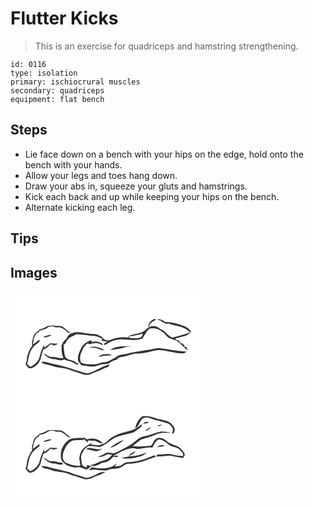 # Flutter Kicks
> This is an exercise for quadriceps and hamstring strengthening.

``` 
id: 0116 
type: isolation 
primary: ischiocrural muscles 
secondary: quadriceps 
equipment: flat bench 
``` 

## Steps

 - Lie face down on a bench with your hips on the edge, hold onto the bench with your hands.
 - Allow your legs and toes hang down.
 - Draw your abs in, squeeze your gluts and hamstrings.
 - Kick each back and up while keeping your hips on the bench.
 - Alternate kicking each leg.

## Tips


## Images

<svg width="304" height="125pt" viewBox="0 0 228 125" xmlns="http://www.w3.org/2000/svg"><g fill="#FFF"><path d="M0 0h228v125H0V0m166.42 37.86c-.37 1.23-.74 2.45-1.13 3.67l.95 1.43c-1.91 1.07-3.5 2.56-5.08 4.05-5.72 4.35-13.42 3.26-19.53 6.74-.06.44-.17 1.32-.23 1.76-8.08-1.53-16.23.29-23.65 3.52-2.19-.75-5.1-.32-6.46-2.55-2.11-2.94-5.76-4.08-9.06-5.1-6.79-.29-13.46-1.66-20.19-2.46-5.53-.34-12.42 1.24-14.48 7.11-2.53 2.75-5.74 5.49-6.32 9.38.08 4.83-.09 9.95 2.32 14.31-4.64 1.43-8.91-1.25-13.52-1.05-4 .28-6.9-2.99-10.37-4.43 3.27 4.55 8.8 7.46 14.43 7.16 3.37 1.51 7.02 1.81 10.41.12 2.68 1.84 6.05 1.69 8.9 3.07 2.21.98 4.27 2.23 6.37 3.4.79-.34 1.57-.69 2.35-1.04-2.02-.46-3.81-1.46-5.25-2.95a73.2 73.2 0 0 1-5.46-1.88c-3.67-.26-6.4-3.62-6.63-7.14-.31-4.29-1.55-8.58-.52-12.87.23.5.68 1.49.91 1.98 1.2-3.05 2.9-5.99 5.32-8.25 2.67-1.7 5.75-2.65 8.35-4.49 7.39-.02 14.57 1.9 21.92 2.18 3.35.3 6.23 2.09 9.27 3.35-.18.81-.36 1.62-.54 2.44 2.31.34 4.64.62 6.96.95-1.48.94-2.99 1.83-4.52 2.69.27.38.79 1.13 1.06 1.5 4.48-2.41 8.83-5.4 13.97-6.2 10.35-2.37 21.37 2.65 31.38-1.82 2.91-3.93 4.73-8.84 8.75-11.83 6.64-1.66 13.46 1.5 17.95 6.31 2.43 3.57 6.27 5.89 10.42 6.91l.14.53c.58 0 1.73.01 2.31.01.56.34 1.69 1.02 2.25 1.36 4.2 3.47 8.41 6.9 11.9 11.11.53-1.44-.6-2.77-.96-4.11-.6-.09-1.79-.28-2.39-.38.11-1.69-.66-2.78-2.34-3.07l-.08-1.01-2.55.08c-.04-.48-.11-1.43-.14-1.9l-1.28.03c.03-.37.08-1.12.11-1.49-1.87-.31-4.16-.21-4.6-2.54 4-1.08 7.97-2.27 12.05-3.09 2.78-.57 4.54-3.04 6.82-4.54-1.27-3.46-4.63-5.39-7.75-6.95-7.36-2.97-15.16-5.21-23.16-5.15-2.86-1.83-6.47-4.4-9.91-2.98 1.34.59 2.8.84 4.23 1.12 1.59 2.3 4.66 2.7 6.91 4.14.71-.08 2.12-.25 2.82-.33 8.6 3.17 18.95 3.34 25.59 10.39-6.87 2.93-14.24 4.34-21.37 6.37-4.32-1.52-6.87-5.54-10.32-8.28-1.78-1.09-3.78-1.8-5.44-3.08-3.2-2.72-8.13-3.37-11.8-1.19.06-.74.17-2.23.23-2.97 1.32-1.48 2.5-3.24 4.42-3.98.97-.63 2.49-.69 2.95-1.92-.12-.31-.35-.93-.47-1.25-3.08.58-5.29 2.81-7.22 5.1m-123.9 4.83c-2.23 1.5-4.83 2.2-7.42 2.8-2.48 2.93-6.87 4.51-7.54 8.67-.78 3.6-2.62 7.29-1.41 11-2.53 3.02-3.96 6.71-5.36 10.34-1.51 3.79-.74 8.08-2.73 11.71 1.46 2.18 2.91 5.06 5.88 5.26 5.68-1.05 9.83-5.8 12.08-10.86.89-4 1.98-7.93 3.31-11.81 3.35-.85 6.02-3.22 7.94-6.01 1.21-.04 2.42-.05 3.62-.05l-.48 1.36c2.41-.41 4.75-1.16 6.91-2.32-3.3-.13-6.61-.53-9.91-.37-2.28 1.66-4.26 3.71-6.71 5.16l-.24-3.21C37.37 69.25 35.8 75 34.37 80.57c-2.34 4.43-6 8.1-10.67 10.07a45.078 45.078 0 0 1-3.69-3.36c1.71-6.67 2.14-14.09 6.66-19.67 2.28-3.08 5.84-4.8 8.43-7.55-.15-.51-.45-1.54-.6-2.06-2.41 2.06-4.89 4.04-7.59 5.72.93-5.53 1.3-13.27 7.83-15.07l-.8-.82c3.05-2.08 7.12-1.6 10-4 2.98-2.41 7.39-2.2 10.68-.58 1.79-.03 3.58-.13 5.36.08 3.68 1.06 6.3 3.97 9.07 6.43l3.78.08c-4.69-1.5-7.18-6.23-11.68-8.04-3.32-.9-6.92.21-10.17-1.1-2.75 1.07-6.04-.02-8.46 1.99m-2.4 11.54c.08.33.23.99.3 1.33 3.02-.83 6.2-1.37 8.87-3.09-3.19-.58-6.14 1.05-9.17 1.76m45.16 13.02c-2.68 5.14-5.39 10.9-3.96 16.83 1.25 1.51 2.45 3.07 3.67 4.6 4.34.26 8.57 1.75 12.99 1.45 4.89.52 9.07-2.91 13.91-2.78 2.9.11 5.9-.4 8.18-2.32 2.15-1.85 5.01-2.35 7.59-3.34 1.04-.9 1.78-2.42 3.25-2.65 4.73-.63 9.47-1.5 13.93-3.26 4.89-1.89 10.26-.5 15.27-1.82 5.03-.83 9.86-2.56 14.9-3.36 10.87-1.12 21.15 4.16 32 3.8 1.72-.04 3.03-1.3 4.45-2.08-10.54-.58-20.93-2.66-31.37-4.07-3.73-.53-7.39.44-10.97 1.36-8.66 1.43-17.36 2.7-26.01 4.23-5.4 2.4-12.38.59-16.72 5.29-5.2 2.46-10.22 6.66-16.32 5.93-3.87 1.31-7.84 2.95-12.01 2.45-4.6-.38-9.48.07-13.65-2.27-.87-2.98-1.29-6.21-.43-9.24 2-5.14 3.79-10.96 9-13.76.45.34 1.33 1.01 1.78 1.34 5.19-2.25 11.71-2.37 16.25 1.35 0-2.31-2.42-2.91-4.1-3.77-2.93-1.34-6.25-1.04-9.34-.58l-1.08-2c-4.33 2.01-8.84 4.3-11.21 8.67m34.33 3.01c5.84-1.05 11.9-1.06 17.5-3.22 2.65-1.17 5.58-.49 8.38-.5-8.67-1.17-18.26-1.12-25.88 3.72M94 67.24c2.93.3 5.95-.03 8.8.87 3.42.91 6.6 2.89 10.26 2.65-5.51-3.61-12.64-5.84-19.06-3.52m11.23 11.59c5.38-1.48 10.89-2.17 16.46-2.18-1.64-1.29-3.7-1.7-5.74-1.49-3.75.25-8.1.59-10.72 3.67m-68 5.59c.56 1.39 1.56 2.22 2.98 2.51 3.48.66 6.94 1.48 10.26 2.75 6.29 2.29 13.25 1.67 19.49 4.16 3.83 1.5 7.77 2.67 11.69 3.89 3.47 1.2 7.01 2.96 10.8 2.42 4.41-.45 8.04-3.24 12.26-4.37 3.91-1.1 7.23-3.62 11.18-4.63 1.74-.4 2.29-2.32 3.22-3.6-8.71 2.04-15.88 7.69-24.37 10.29-5.73 1.84-10.85-2.49-16.44-3.09-8.05-3.51-16.66-5.33-25.18-7.36-5.36-.76-10.37-3.61-15.89-2.97z"/><path d="M142.04 54.02c5.67-.48 11.23-1.89 16.7-3.41-.36 2.26-1.52 4.55-3.93 5.09-3.95.9-8.12.75-12.1.09-.16-.44-.5-1.33-.67-1.77z"/></g><g fill="#333"><path d="M166.42 37.86c1.93-2.29 4.14-4.52 7.22-5.1.12.32.35.94.47 1.25-.46 1.23-1.98 1.29-2.95 1.92-1.92.74-3.1 2.5-4.42 3.98-.06.74-.17 2.23-.23 2.97 3.67-2.18 8.6-1.53 11.8 1.19 1.66 1.28 3.66 1.99 5.44 3.08 3.45 2.74 6 6.76 10.32 8.28 7.13-2.03 14.5-3.44 21.37-6.37-6.64-7.05-16.99-7.22-25.59-10.39-.7.08-2.11.25-2.82.33-2.25-1.44-5.32-1.84-6.91-4.14-1.43-.28-2.89-.53-4.23-1.12 3.44-1.42 7.05 1.15 9.91 2.98 8-.06 15.8 2.18 23.16 5.15 3.12 1.56 6.48 3.49 7.75 6.95-2.28 1.5-4.04 3.97-6.82 4.54-4.08.82-8.05 2.01-12.05 3.09.44 2.33 2.73 2.23 4.6 2.54-.03.37-.08 1.12-.11 1.49l1.28-.03c.03.47.1 1.42.14 1.9l2.55-.08.08 1.01c1.68.29 2.45 1.38 2.34 3.07.6.1 1.79.29 2.39.38.36 1.34 1.49 2.67.96 4.11-3.49-4.21-7.7-7.64-11.9-11.11-.56-.34-1.69-1.02-2.25-1.36-.58 0-1.73-.01-2.31-.01l-.14-.53c-4.15-1.02-7.99-3.34-10.42-6.91-4.49-4.81-11.31-7.97-17.95-6.31-4.02 2.99-5.84 7.9-8.75 11.83-10.01 4.47-21.03-.55-31.38 1.82-5.14.8-9.49 3.79-13.97 6.2-.27-.37-.79-1.12-1.06-1.5 1.53-.86 3.04-1.75 4.52-2.69-2.32-.33-4.65-.61-6.96-.95.18-.82.36-1.63.54-2.44-3.04-1.26-5.92-3.05-9.27-3.35-7.35-.28-14.53-2.2-21.92-2.18-2.6 1.84-5.68 2.79-8.35 4.49-2.42 2.26-4.12 5.2-5.32 8.25-.23-.49-.68-1.48-.91-1.98-1.03 4.29.21 8.58.52 12.87.23 3.52 2.96 6.88 6.63 7.14A73.2 73.2 0 0 0 76.88 84c1.44 1.49 3.23 2.49 5.25 2.95-.78.35-1.56.7-2.35 1.04-2.1-1.17-4.16-2.42-6.37-3.4-2.85-1.38-6.22-1.23-8.9-3.07-3.39 1.69-7.04 1.39-10.41-.12-5.63.3-11.16-2.61-14.43-7.16 3.47 1.44 6.37 4.71 10.37 4.43 4.61-.2 8.88 2.48 13.52 1.05-2.41-4.36-2.24-9.48-2.32-14.31.58-3.89 3.79-6.63 6.32-9.38 2.06-5.87 8.95-7.45 14.48-7.11 6.73.8 13.4 2.17 20.19 2.46 3.3 1.02 6.95 2.16 9.06 5.1 1.36 2.23 4.27 1.8 6.46 2.55 7.42-3.23 15.57-5.05 23.65-3.52.06-.44.17-1.32.23-1.76 6.11-3.48 13.81-2.39 19.53-6.74 1.58-1.49 3.17-2.98 5.08-4.05l-.95-1.43c.39-1.22.76-2.44 1.13-3.67m-24.38 16.16c.17.44.51 1.33.67 1.77 3.98.66 8.15.81 12.1-.09 2.41-.54 3.57-2.83 3.93-5.09-5.47 1.52-11.03 2.93-16.7 3.41z"/><path d="M42.52 42.69c2.42-2.01 5.71-.92 8.46-1.99 3.25 1.31 6.85.2 10.17 1.1 4.5 1.81 6.99 6.54 11.68 8.04l-3.78-.08c-2.77-2.46-5.39-5.37-9.07-6.43-1.78-.21-3.57-.11-5.36-.08-3.29-1.62-7.7-1.83-10.68.58-2.88 2.4-6.95 1.92-10 4l.8.82c-6.53 1.8-6.9 9.54-7.83 15.07 2.7-1.68 5.18-3.66 7.59-5.72.15.52.45 1.55.6 2.06-2.59 2.75-6.15 4.47-8.43 7.55-4.52 5.58-4.95 13-6.66 19.67 1.17 1.19 2.4 2.31 3.69 3.36 4.67-1.97 8.33-5.64 10.67-10.07 1.43-5.57 3-11.32 6.09-16.21l.24 3.21c2.45-1.45 4.43-3.5 6.71-5.16 3.3-.16 6.61.24 9.91.37-2.16 1.16-4.5 1.91-6.91 2.32l.48-1.36c-1.2 0-2.41.01-3.62.05-1.92 2.79-4.59 5.16-7.94 6.01-1.33 3.88-2.42 7.81-3.31 11.81-2.25 5.06-6.4 9.81-12.08 10.86-2.97-.2-4.42-3.08-5.88-5.26 1.99-3.63 1.22-7.92 2.73-11.71 1.4-3.63 2.83-7.32 5.36-10.34-1.21-3.71.63-7.4 1.41-11 .67-4.16 5.06-5.74 7.54-8.67 2.59-.6 5.19-1.3 7.42-2.8z"/><path d="M40.12 54.23c3.03-.71 5.98-2.34 9.17-1.76-2.67 1.72-5.85 2.26-8.87 3.09-.07-.34-.22-1-.3-1.33zM85.28 67.25c2.37-4.37 6.88-6.66 11.21-8.67l1.08 2c3.09-.46 6.41-.76 9.34.58 1.68.86 4.1 1.46 4.1 3.77-4.54-3.72-11.06-3.6-16.25-1.35-.45-.33-1.33-1-1.78-1.34-5.21 2.8-7 8.62-9 13.76-.86 3.03-.44 6.26.43 9.24 4.17 2.34 9.05 1.89 13.65 2.27 4.17.5 8.14-1.14 12.01-2.45 6.1.73 11.12-3.47 16.32-5.93 4.34-4.7 11.32-2.89 16.72-5.29 8.65-1.53 17.35-2.8 26.01-4.23 3.58-.92 7.24-1.89 10.97-1.36 10.44 1.41 20.83 3.49 31.37 4.07-1.42.78-2.73 2.04-4.45 2.08-10.85.36-21.13-4.92-32-3.8-5.04.8-9.87 2.53-14.9 3.36-5.01 1.32-10.38-.07-15.27 1.82-4.46 1.76-9.2 2.63-13.93 3.26-1.47.23-2.21 1.75-3.25 2.65-2.58.99-5.44 1.49-7.59 3.34-2.28 1.92-5.28 2.43-8.18 2.32-4.84-.13-9.02 3.3-13.91 2.78-4.42.3-8.65-1.19-12.99-1.45-1.22-1.53-2.42-3.09-3.67-4.6-1.43-5.93 1.28-11.69 3.96-16.83z"/><path d="M119.61 70.26c7.62-4.84 17.21-4.89 25.88-3.72-2.8.01-5.73-.67-8.38.5-5.6 2.16-11.66 2.17-17.5 3.22zM94 67.24c6.42-2.32 13.55-.09 19.06 3.52-3.66.24-6.84-1.74-10.26-2.65-2.85-.9-5.87-.57-8.8-.87zM105.23 78.83c2.62-3.08 6.97-3.42 10.72-3.67 2.04-.21 4.1.2 5.74 1.49-5.57.01-11.08.7-16.46 2.18zM37.23 84.42c5.52-.64 10.53 2.21 15.89 2.97 8.52 2.03 17.13 3.85 25.18 7.36 5.59.6 10.71 4.93 16.44 3.09 8.49-2.6 15.66-8.25 24.37-10.29-.93 1.28-1.48 3.2-3.22 3.6-3.95 1.01-7.27 3.53-11.18 4.63-4.22 1.13-7.85 3.92-12.26 4.37-3.79.54-7.33-1.22-10.8-2.42-3.92-1.22-7.86-2.39-11.69-3.89-6.24-2.49-13.2-1.87-19.49-4.16-3.32-1.27-6.78-2.09-10.26-2.75-1.42-.29-2.42-1.12-2.98-2.51z"/></g></svg>
<svg width="304" height="125pt" viewBox="0 0 228 125" xmlns="http://www.w3.org/2000/svg"><path fill="#FFF" d="M0 0h228v125H0V0m149.64 39.23c3.61-1.84 4.5-6.01 6.62-9.12 1.99-3.72 7-4.93 10.71-3.21 7.4 2.68 15.21 3.95 22.61 6.59 1.83 1.26 3.39 2.91 4.66 4.72 1.37 2.43.06 5.2-.44 7.68 4.86-1.8 3.74-8.31.39-11.1-4.44-5.11-11.43-5.84-17.65-7.06-5.7-2.18-11.8-3.78-17.95-3.17-5.15 3.11-7.84 8.97-8.95 14.67m9.31-5.85c2.5.32 4.9-.62 7.3-1.15-2.44-1.9-5.28-.85-7.3 1.15m17.35 2.46c2.05 1.79 4.17-.35 6.02-1.33-2.05.2-4.05.73-6.02 1.33m-27.54 4.37c-5.27 2.02-10.7 3.62-16.23 4.73-5.9 2.13-11.73 4.82-16.2 9.35-2.92 3.22-7.19 4.22-11.25 5.16-2.76-.11-5.46-.75-8.22-.79.16-.52.48-1.58.64-2.11-4.77 2.49-9.64 5.33-12.61 9.96-1.59 3.89-3.3 8.29-1.66 12.44.16 1.61.37 3.21.63 4.81-6.21 1.26-12.24-1.25-17.93-3.45-4.12-3.2-3.64-8.83-2.16-13.28 2.15-5.28 5.02-11.02 10.67-13.22 3.82-.86 7.78-.43 11.66-.77.87-.32 1.76-.58 2.66-.78 1.08 1.28 2.2 2.53 3.31 3.79.37-.59 1.11-1.78 1.48-2.37 2.47.29 4.99.55 7.46.07 3.31 1.24 6.31 3.32 9.88 3.81-4.12-5.76-12.09-7.14-18.62-5.42-1.32.5-2.14-1.11-3.18-1.63-6.27.7-12.97-.57-18.86 2.2-5.33 3.78-9.09 9.75-9.8 16.29-.24 3.32-.34 6.98 1.83 9.74 3.12 3.86 7.83 6.14 12.68 6.95 3.28 1.2 6.8-.9 10.05.51 2.34.59 4.44 2.51 6.95 2.13 1.77-1.09 3.32-2.5 5.03-3.67-1.63-.77-3.39-1.14-5.17-1.39l-.36 2.56c-2.14.05-4.31-1.25-5.5-2.95-.75-3.2-1.08-6.48-1.34-9.75 1.18-5.09 3.92-9.86 8.56-12.53 4.56-.6 9.22.02 13.66 1.11 5.36-1.82 9.94-5.15 14.25-8.74 7.86-5.65 17.88-6.04 26.79-9.06 3.16-2.26 6.49-4.33 9.33-6.99.12-.75.36-2.26.49-3.01-2.93 2.15-5.61 4.72-8.92 6.3m15.26-.33c-1.01.85-1.88 1.84-2.63 2.93 2.85-1.28 5.49-3 7.7-5.21-1.79.51-3.48 1.33-5.07 2.28M35.14 45.51c-2.51 2.88-6.86 4.48-7.56 8.62-.82 3.61-2.56 7.31-1.47 11.05-2.46 3.04-3.92 6.68-5.3 10.29-1.5 3.81-.79 8.11-2.72 11.79 1.48 2.13 2.95 5.15 5.94 5.16 5.57-1.01 9.63-5.69 11.9-10.62.95-4.03 2.03-8.04 3.37-11.96 3.32-.97 6.05-3.25 7.97-6.07 1.21-.03 2.41-.05 3.62-.04l-.46 1.37c2.39-.45 4.71-1.21 6.89-2.3-3.29-.13-6.59-.55-9.88-.37-2.31 1.62-4.3 3.66-6.7 5.18-.1-.84-.3-2.51-.39-3.34-2.76 5.11-4.63 10.69-5.98 16.33-2.35 4.43-6.01 8.1-10.68 10.06a54.779 54.779 0 0 1-3.66-3.32c1.63-6.72 2.13-14.15 6.63-19.76 2.26-3.03 5.78-4.72 8.31-7.45-.09-.53-.26-1.6-.35-2.13-2.52 2.02-5.04 4.05-7.76 5.8 1-5.51 1.3-13.35 7.87-15.2l-.81-.79c1.88-1.13 3.99-1.7 6.12-2.14 2.6-.51 4.46-2.65 6.95-3.43 2.61-.33 5.34-.23 7.73.98 2.36.08 4.94-.44 7.08.81 2.83 1.34 4.93 3.71 7.27 5.71.92.03 2.75.08 3.67.1-4.79-1.64-7.35-6.65-12.17-8.2-5.13-.39-10.31-.51-15.45-.18-3.25 1.51-6.35 3.48-9.98 4.05m145.42-2.58c-7.02 1.23-13.42 4.76-20.5 5.75-6.54 1.19-10.65 6.93-16.13 10.15-6.46 3.79-13.05 7.39-19.95 10.31-3.59-.32-7.6-1.95-10.85.35-2.62 1.75-5.63 2.69-8.58 3.7 4.35 1.26 8.31-1.03 11.99-3.02 1.86.06 3.66.56 5.5.79-1.51 1.51-2.88 3.19-4.61 4.46-3.48 2.34-7.87 2.41-11.56 4.29-3.17 1.57-6.37 3.22-10 3.42 5.52 3.75 10.86-2 16.24-3.03 4.48-.57 8.15-3.45 10.98-6.8 1.93.1 3.88.18 5.82.24-.15-.46-.44-1.38-.58-1.83l-5.27.88c7.36-4.51 15.17-9.05 23.97-9.74 2.19.24 4.31 1.29 6.55.99 5.54-.85 11.14-2.45 16.77-1.64 1.61-3.65 3.71-7.15 6.89-9.66 6.02-.33 10.2 4.44 14.79 7.5 3.63 1.84 8.23 1.67 11.18 4.83 1.74 2.12 4.86 4.35 3.69 7.43-4.08-.3-8.22-.42-12.13-1.7-6.19-1.98-12.56.58-18.83-.17-.17.62-.51 1.86-.67 2.49 5.27-.49 10.58-.34 15.82-1.13 5.3 1.18 10.65 2.03 15.99 3.01.71-1.6 2.1-3.04 2.03-4.88-1.73-3.4-4.15-6.53-7.32-8.68-4.47-2.3-9.71-3.11-13.65-6.39-3.12-2.5-6.94-4.95-11.12-4.28-4.75.89-5.47 6.53-8.59 9.49-7.29.54-14.68 1.34-21.96.34 3.55-2.3 6.49-5.4 10.05-7.68 5.87-2.32 12.23-3.32 17.88-6.27 6.09-2.99 13.01-1.76 19.5-2.14-4.42-.55-8.86-1.52-13.34-1.38M40.13 54.23c.08.33.23 1 .31 1.33 3.04-.83 6.12-1.57 9.02-2.85-3.2-1.04-6.25.87-9.33 1.52m79.56 8.72c5.94-2.3 11.54-5.69 16.36-9.86-6.07 2.03-12.02 5.05-16.36 9.86m56.23-.87c2.93-1.61 6.78-.39 9.34-2.49-3.38-.78-7.19-.63-9.34 2.49m-85.44 1.85c4.19.78 8.34 1.77 12.49 2.75 2.64-.31 4.85-1.97 7.18-3.13-2.64.58-5.37.96-8.03.26-3.79-.55-8.25-2.61-11.64.12m52.96 6.2c-.4.93-.81 1.84-1.24 2.75-3.14.48-6.32.87-9.31 2.02 5.27.98 10.7.33 15.98-.25 4.87-1.63 10.95-1.82 14.22-6.35-6.55 2.44-13.33 4.71-20.43 4.33 1.96-2.65 6.5-2.9 7.1-6.52-2.17 1.24-4.21 2.69-6.32 4.02m-3.2 9.53c-2.57.03-4.43 2.04-6.5 3.27-2.47 1.82-5.64 1.75-8.54 2.01.8-1.3 1.57-2.61 2.2-4-2.29 1.57-4.2 3.79-6.94 4.63-7.52 2.67-15.57 1.72-23.22.19-.72.95-1.46 1.88-2.23 2.79.06.22.19.66.25.88 7.16-2.09 14.51 1.65 21.76-.2 4.89-2.96 10.98-.46 15.76-3.59 2.82-1.28 5.07-4.03 8.33-4.14 9.99.48 19.54-3.28 28.76-6.64 1.69-.7 3.37-1.36 5.1-1.94-.76-.52-1.52-1.03-2.29-1.54-10.32 4.24-21.11 8.37-32.44 8.28M39.75 74.19c3.13 4.68 8.79 7.47 14.4 7.23 2.78 1.04 5.67 1.78 8.61.88-.16-.57-.47-1.73-.63-2.3-4.15.89-7.94-1.65-12.08-1.32-4 .28-6.92-2.91-10.3-4.49m-2.67 10.35c2.32 3.62 7.23 2.56 10.72 4.21 7.42 3.26 15.86 2.35 23.31 5.49 4.51 1.81 9.27 2.88 13.79 4.66 2.62.96 5.47 1.73 8.26 1.11 3.95-.56 7.24-3 11.03-4.07 3.38-.98 6.49-2.66 9.59-4.28-7.37-.89-12.89 5.03-19.81 6.38-4.25 1.35-8.04-1.59-12.07-2.37-3.98-.69-7.6-2.5-11.35-3.92-6.54-1.58-13.01-3.52-19.63-4.8-4.59-.93-9.03-3.25-13.84-2.41z"/><g fill="#333"><path d="M149.64 39.23c1.11-5.7 3.8-11.56 8.95-14.67 6.15-.61 12.25.99 17.95 3.17 6.22 1.22 13.21 1.95 17.65 7.06 3.35 2.79 4.47 9.3-.39 11.1.5-2.48 1.81-5.25.44-7.68-1.27-1.81-2.83-3.46-4.66-4.72-7.4-2.64-15.21-3.91-22.61-6.59-3.71-1.72-8.72-.51-10.71 3.21-2.12 3.11-3.01 7.28-6.62 9.12z"/><path d="M158.95 33.38c2.02-2 4.86-3.05 7.3-1.15-2.4.53-4.8 1.47-7.3 1.15zM176.3 35.84c1.97-.6 3.97-1.13 6.02-1.33-1.85.98-3.97 3.12-6.02 1.33zM148.76 40.21c3.31-1.58 5.99-4.15 8.92-6.3-.13.75-.37 2.26-.49 3.01-2.84 2.66-6.17 4.73-9.33 6.99-8.91 3.02-18.93 3.41-26.79 9.06-4.31 3.59-8.89 6.92-14.25 8.74-4.44-1.09-9.1-1.71-13.66-1.11-4.64 2.67-7.38 7.44-8.56 12.53.26 3.27.59 6.55 1.34 9.75 1.19 1.7 3.36 3 5.5 2.95l.36-2.56c1.78.25 3.54.62 5.17 1.39-1.71 1.17-3.26 2.58-5.03 3.67-2.51.38-4.61-1.54-6.95-2.13-3.25-1.41-6.77.69-10.05-.51-4.85-.81-9.56-3.09-12.68-6.95-2.17-2.76-2.07-6.42-1.83-9.74.71-6.54 4.47-12.51 9.8-16.29 5.89-2.77 12.59-1.5 18.86-2.2 1.04.52 1.86 2.13 3.18 1.63 6.53-1.72 14.5-.34 18.62 5.42-3.57-.49-6.57-2.57-9.88-3.81-2.47.48-4.99.22-7.46-.07-.37.59-1.11 1.78-1.48 2.37-1.11-1.26-2.23-2.51-3.31-3.79-.9.2-1.79.46-2.66.78-3.88.34-7.84-.09-11.66.77-5.65 2.2-8.52 7.94-10.67 13.22-1.48 4.45-1.96 10.08 2.16 13.28 5.69 2.2 11.72 4.71 17.93 3.45-.26-1.6-.47-3.2-.63-4.81-1.64-4.15.07-8.55 1.66-12.44 2.97-4.63 7.84-7.47 12.61-9.96-.16.53-.48 1.59-.64 2.11 2.76.04 5.46.68 8.22.79 4.06-.94 8.33-1.94 11.25-5.16 4.47-4.53 10.3-7.22 16.2-9.35 5.53-1.11 10.96-2.71 16.23-4.73zM164.02 39.88c1.59-.95 3.28-1.77 5.07-2.28-2.21 2.21-4.85 3.93-7.7 5.21.75-1.09 1.62-2.08 2.63-2.93z"/><path d="M35.14 45.51c3.63-.57 6.73-2.54 9.98-4.05 5.14-.33 10.32-.21 15.45.18 4.82 1.55 7.38 6.56 12.17 8.2-.92-.02-2.75-.07-3.67-.1-2.34-2-4.44-4.37-7.27-5.71-2.14-1.25-4.72-.73-7.08-.81-2.39-1.21-5.12-1.31-7.73-.98-2.49.78-4.35 2.92-6.95 3.43-2.13.44-4.24 1.01-6.12 2.14l.81.79c-6.57 1.85-6.87 9.69-7.87 15.2 2.72-1.75 5.24-3.78 7.76-5.8.09.53.26 1.6.35 2.13-2.53 2.73-6.05 4.42-8.31 7.45-4.5 5.61-5 13.04-6.63 19.76 1.17 1.16 2.39 2.27 3.66 3.32 4.67-1.96 8.33-5.63 10.68-10.06 1.35-5.64 3.22-11.22 5.98-16.33.09.83.29 2.5.39 3.34 2.4-1.52 4.39-3.56 6.7-5.18 3.29-.18 6.59.24 9.88.37-2.18 1.09-4.5 1.85-6.89 2.3l.46-1.37c-1.21-.01-2.41.01-3.62.04-1.92 2.82-4.65 5.1-7.97 6.07-1.34 3.92-2.42 7.93-3.37 11.96-2.27 4.93-6.33 9.61-11.9 10.62-2.99-.01-4.46-3.03-5.94-5.16 1.93-3.68 1.22-7.98 2.72-11.79 1.38-3.61 2.84-7.25 5.3-10.29-1.09-3.74.65-7.44 1.47-11.05.7-4.14 5.05-5.74 7.56-8.62zM180.56 42.93c4.48-.14 8.92.83 13.34 1.38-6.49.38-13.41-.85-19.5 2.14-5.65 2.95-12.01 3.95-17.88 6.27-3.56 2.28-6.5 5.38-10.05 7.68 7.28 1 14.67.2 21.96-.34 3.12-2.96 3.84-8.6 8.59-9.49 4.18-.67 8 1.78 11.12 4.28 3.94 3.28 9.18 4.09 13.65 6.39 3.17 2.15 5.59 5.28 7.32 8.68.07 1.84-1.32 3.28-2.03 4.88-5.34-.98-10.69-1.83-15.99-3.01-5.24.79-10.55.64-15.82 1.13.16-.63.5-1.87.67-2.49 6.27.75 12.64-1.81 18.83.17 3.91 1.28 8.05 1.4 12.13 1.7 1.17-3.08-1.95-5.31-3.69-7.43-2.95-3.16-7.55-2.99-11.18-4.83-4.59-3.06-8.77-7.83-14.79-7.5-3.18 2.51-5.28 6.01-6.89 9.66-5.63-.81-11.23.79-16.77 1.64-2.24.3-4.36-.75-6.55-.99-8.8.69-16.61 5.23-23.97 9.74l5.27-.88c.14.45.43 1.37.58 1.83-1.94-.06-3.89-.14-5.82-.24-2.83 3.35-6.5 6.23-10.98 6.8-5.38 1.03-10.72 6.78-16.24 3.03 3.63-.2 6.83-1.85 10-3.42 3.69-1.88 8.08-1.95 11.56-4.29 1.73-1.27 3.1-2.95 4.61-4.46-1.84-.23-3.64-.73-5.5-.79-3.68 1.99-7.64 4.28-11.99 3.02 2.95-1.01 5.96-1.95 8.58-3.7 3.25-2.3 7.26-.67 10.85-.35 6.9-2.92 13.49-6.52 19.95-10.31 5.48-3.22 9.59-8.96 16.13-10.15 7.08-.99 13.48-4.52 20.5-5.75z"/><path d="M40.13 54.23c3.08-.65 6.13-2.56 9.33-1.52-2.9 1.28-5.98 2.02-9.02 2.85-.08-.33-.23-1-.31-1.33zM119.69 62.95c4.34-4.81 10.29-7.83 16.36-9.86-4.82 4.17-10.42 7.56-16.36 9.86zM175.92 62.08c2.15-3.12 5.96-3.27 9.34-2.49-2.56 2.1-6.41.88-9.34 2.49zM90.48 63.93c3.39-2.73 7.85-.67 11.64-.12 2.66.7 5.39.32 8.03-.26-2.33 1.16-4.54 2.82-7.18 3.13-4.15-.98-8.3-1.97-12.49-2.75zM143.44 70.13c2.11-1.33 4.15-2.78 6.32-4.02-.6 3.62-5.14 3.87-7.1 6.52 7.1.38 13.88-1.89 20.43-4.33-3.27 4.53-9.35 4.72-14.22 6.35-5.28.58-10.71 1.23-15.98.25 2.99-1.15 6.17-1.54 9.31-2.02.43-.91.84-1.82 1.24-2.75zM140.24 79.66c11.33.09 22.12-4.04 32.44-8.28.77.51 1.53 1.02 2.29 1.54-1.73.58-3.41 1.24-5.1 1.94-9.22 3.36-18.77 7.12-28.76 6.64-3.26.11-5.51 2.86-8.33 4.14-4.78 3.13-10.87.63-15.76 3.59-7.25 1.85-14.6-1.89-21.76.2-.06-.22-.19-.66-.25-.88.77-.91 1.51-1.84 2.23-2.79 7.65 1.53 15.7 2.48 23.22-.19 2.74-.84 4.65-3.06 6.94-4.63-.63 1.39-1.4 2.7-2.2 4 2.9-.26 6.07-.19 8.54-2.01 2.07-1.23 3.93-3.24 6.5-3.27zM39.75 74.19c3.38 1.58 6.3 4.77 10.3 4.49 4.14-.33 7.93 2.21 12.08 1.32.16.57.47 1.73.63 2.3-2.94.9-5.83.16-8.61-.88-5.61.24-11.27-2.55-14.4-7.23zM37.08 84.54c4.81-.84 9.25 1.48 13.84 2.41 6.62 1.28 13.09 3.22 19.63 4.8 3.75 1.42 7.37 3.23 11.35 3.92 4.03.78 7.82 3.72 12.07 2.37 6.92-1.35 12.44-7.27 19.81-6.38-3.1 1.62-6.21 3.3-9.59 4.28-3.79 1.07-7.08 3.51-11.03 4.07-2.79.62-5.64-.15-8.26-1.11-4.52-1.78-9.28-2.85-13.79-4.66-7.45-3.14-15.89-2.23-23.31-5.49-3.49-1.65-8.4-.59-10.72-4.21z"/></g></svg>